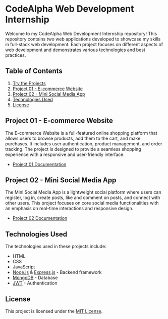 # CodeAlpha Web Development Internship

Welcome to my CodeAlpha Web Development Internship repository! This repository contains two web applications developed to showcase my skills in full-stack web development. Each project focuses on different aspects of web development and demonstrates various technologies and best practices.

## Table of Contents

1. [Try the Projects](#try-the-projects)
2. [Project 01 - E-commerce Website](#project-01---e-commerce-website)
3. [Project 02 - Mini Social Media App](#project-02---mini-social-media-app)
4. [Technologies Used](#technologies-used)
5. [License](#license)

## Project 01 - E-commerce Website

The E-commerce Website is a full-featured online shopping platform that allows users to browse products, add them to the cart, and make purchases. It includes user authentication, product management, and order tracking. The project is designed to provide a seamless shopping experience with a responsive and user-friendly interface.

- [Project 01 Documentation](./codealpha-ecommerce-website/README.md)

## Project 02 - Mini Social Media App

The Mini Social Media App is a lightweight social platform where users can register, log in, create posts, like and comment on posts, and connect with other users. This project focuses on core social media functionalities with an emphasis on real-time interactions and responsive design.

- [Project 02 Documentation](./codealpha-social-media-app/README.md)

## Technologies Used

The technologies used in these projects include:

- HTML
- CSS
- JavaScript
- [Node.js](https://nodejs.org/) & [Express.js](https://expressjs.com/) - Backend framework
- [MongoDB](https://www.mongodb.com/) - Database
- [JWT](https://jwt.io/) - Authentication

## License

This project is licensed under the [MIT License](LICENSE).
